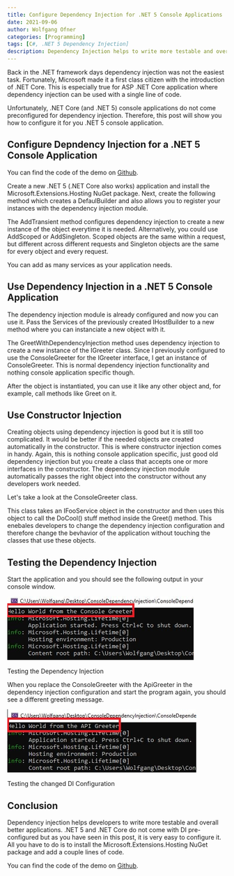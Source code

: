 ```yaml
---
title: Configure Dependency Injection for .NET 5 Console Applications
date: 2021-09-06
author: Wolfgang Ofner
categories: [Programming]
tags: [C#, .NET 5 Dependency Injection]
description: Dependency Injection helps to write more testable and overal better applications and can be easily configured for .NET 5 console applications.
---
```


Back in the .NET framework days dependency injection was not the easiest task. Fortunately, Microsoft made it a first class citizen with the introduction of .NET Core. This is especially true for ASP .NET Core application where dependency injection can be used with a single line of code.

Unfortunately, .NET Core (and .NET 5) console applications do not come preconfigured for dependency injection. Therefore, this post will show you how to configure it for you .NET 5 console application.

## Configure Depndency Injection for a .NET 5 Console Application

You can find the code of the demo on <a href="https://github.com/WolfgangOfner/ConsoleDependencyInjection" target="_blank" rel="noopener noreferrer">Github</a>.

Create a new .NET 5 (.NET Core also works) application and install the Microsoft.Extensions.Hosting NuGet package. Next, create the following method which creates a DefaulBuilder and also allows you to register your instances with the dependency injection module.

<script src="https://gist.github.com/WolfgangOfner/9b2677b1e0106ec20f3875020a92e7d2.js"></script>
 
The AddTransient method configures dependency injection to create a new instance of the object everytime it is needed. Alternatively, you could use AddScoped or AddSingleton. Scoped objects are the same within a request, but different across different requests and Singleton objects are the same for every object and every request.

You can add as many services as your application needs.

## Use Dependency Injection in a .NET 5 Console Application

The dependency injection module is already configured and now you can use it. Pass the Services of the previously created IHostBuilder to a new method where you can instanciate a new object with it.

<script src="https://gist.github.com/WolfgangOfner/9f88d28d485ec3b32e1327e10b8558b8.js"></script>

The GreetWithDependencyInjection method uses dependency injection to create a new instance of the IGreeter class. Since I previously configured to use the ConsoleGreeter for the IGreeter interface, I get an instance of ConsoleGreeter. This is normal dependency injection functionality and nothing console application specific though.

After the object is instantiated, you can use it like any other object and, for example, call methods like Greet on it.

<script src="https://gist.github.com/WolfgangOfner/a0bc95521a077a0922057d97c7002460.js"></script>

## Use Constructor Injection 

Creating objects using dependency injection is good but it is still too complicated. It would be better if the needed objects are created automatically in the constructor. This is where constructor injection comes in handy. Again, this is nothing console application specific, just good old dependency injection but you create a class that accepts one or more interfaces in the constructor. The dependency injection module automatically passes the right object into the constructor without any developers work needed.

Let's take a look at the ConsoleGreeter class.

<script src="https://gist.github.com/WolfgangOfner/5001e210a6c09d42d78291ddaea8452d.js"></script>

This class takes an IFooService object in the constructor and then uses this object to call the DoCool() stuff method inside the Greet() method. This enebales developers to change the dependency injection configuration and therefore change the bevhavior of the application without touching the classes that use these objects.

## Testing the Dependency Injection

Start the application and you should see the following output in your console window.

<div class="col-12 col-sm-10 aligncenter">
  <a href="/assets/img/posts/2021/09/Testing-the-Dependency-Injection.jpg"><img loading="lazy" src="/assets/img/posts/2021/09/Testing-the-Dependency-Injection.jpg" alt="Testing the Dependency Injection" /></a>
  
  <p>
   Testing the Dependency Injection
  </p>
</div>

When you replace the ConsoleGreeter with the ApiGreeter in the dependency injection configuration and start the program again, you should see a different greeting message.

<script src="https://gist.github.com/WolfgangOfner/ca44e7bdce1fca23ce072703480dfc17.js"></script>

<div class="col-12 col-sm-10 aligncenter">
  <a href="/assets/img/posts/2021/09/Testing-the-changed-DI-Configuration.jpg"><img loading="lazy" src="/assets/img/posts/2021/09/Testing-the-changed-DI-Configuration.jpg" alt="Testing the changed DI Configuration" /></a>
  
  <p>
   Testing the changed DI Configuration
  </p>
</div>

## Conclusion

Dependency injection helps developers to write more testable and overall better applications. .NET 5 and .NET Core do not come with DI pre-configured but as you have seen in this post, it is very easy to configure it. All you have to do is to install the Microsoft.Extensions.Hosting NuGet package and add a couple lines of code.

You can find the code of the demo on <a href="https://github.com/WolfgangOfner/ConsoleDependencyInjection" target="_blank" rel="noopener noreferrer">Github</a>.

